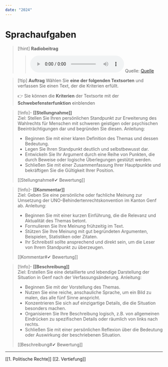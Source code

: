 ```yaml
---
date: "2024"
---
```

# Sprachaufgaben

>[!hint] **Radiobeitrag**
>><audio controls><source src="https://download-media.srf.ch/world/audio/Rendez-vous-radio/2020/11/Rendez-vous_30-11-2020-1237.mp3"></audio>
>>Quelle: [Quelle](https://www.srf.ch/audio/rendez-vous/genf-politische-rechte-fuer-menschen-mit-geistiger-behinderung?partId=11887341#autoplay)

>[!tip] **Auftrag**
>Wählen Sie **eine der folgenden Textsorten** und verfassen Sie einen Text, der die Kriterien erfüllt.
>
>👉 Sie können die **Kriterien** der Textsorte mit der **Schwebefensterfunktion** einblenden

>[!info]- **[[Stellungnahme]]**  
>Ziel: Stellen Sie Ihren persönlichen Standpunkt zur Erweiterung des Wahlrechts für Menschen mit schweren geistigen oder psychischen Beeinträchtigungen dar und begründen Sie diesen.
>Anleitung: 
>  - Beginnen Sie mit einer klaren Definition des Themas und dessen Bedeutung.
>  - Legen Sie Ihren Standpunkt deutlich und selbstbewusst dar.
>  - Entwickeln Sie Ihr Argument durch eine Reihe von Punkten, die durch Beweise oder logische Überlegungen gestützt werden.
>  - Schließen Sie mit einer Zusammenfassung Ihrer Hauptpunkte und bekräftigen Sie die Gültigkeit Ihrer Position.
>
>[[Stellungnahme#✔ Bewertung]]

>[!info]- **[[Kommentar]]**  
>Ziel: Geben Sie eine persönliche oder fachliche Meinung zur Umsetzung der UNO-Behindertenrechtskonvention im Kanton Genf ab.
>Anleitung: 
>  - Beginnen Sie mit einer kurzen Einführung, die die Relevanz und Aktualität des Themas betont.
>  - Formulieren Sie Ihre Meinung frühzeitig im Text.
>  - Stützen Sie Ihre Meinung mit gut begründeten Argumenten, Beispielen, Statistiken oder Zitaten.
>  - Ihr Schreibstil sollte ansprechend und direkt sein, um die Leser von Ihrem Standpunkt zu überzeugen.
>
>[[Kommentar#✔ Bewertung]]

>[!info]- **[[Beschreibung]]**  
>Ziel: Erstellen Sie eine detaillierte und lebendige Darstellung der Situation in Genf nach der Verfassungsänderung.
>Anleitung: 
>  - Beginnen Sie mit der Vorstellung des Themas.
>  - Nutzen Sie eine reiche, anschauliche Sprache, um ein Bild zu malen, das alle fünf Sinne anspricht.
>  - Konzentrieren Sie sich auf einzigartige Details, die die Situation besonders machen.
>  - Organisieren Sie Ihre Beschreibung logisch, z.B. von allgemeinen Eindrücken zu spezifischen Details oder räumlich von links nach rechts.
>  - Schließen Sie mit einer persönlichen Reflexion über die Bedeutung oder Auswirkung der beschriebenen Situation.
>
>[[Beschreibung#✔ Bewertung]]


---
[[1. Politische Rechte]]
[[2. Vertiefung]]
